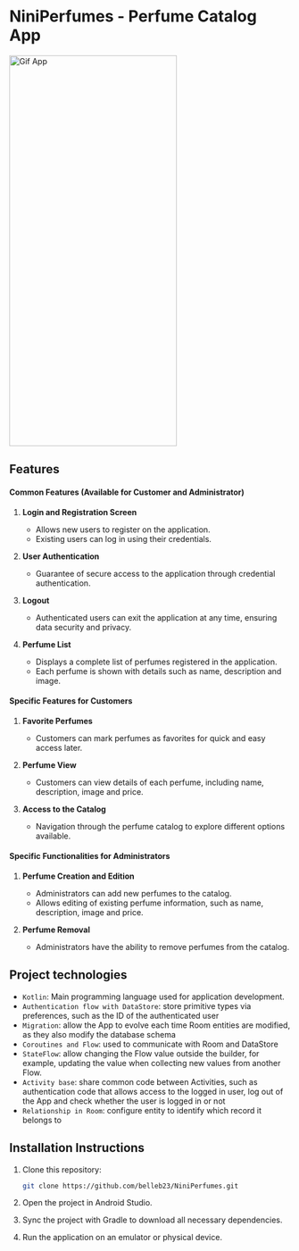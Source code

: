 # NiniPerfumes - Perfume Catalog App

<img src="https://github.com/belleb23/NiniPerfumes/assets/115180927/6038ed26-f1d3-43ad-b5eb-7eae270dab1a" alt="Gif App" width="300" height="700"/>

## Features

#### Common Features (Available for Customer and Administrator)

1. **Login and Registration Screen**
   - Allows new users to register on the application.
   - Existing users can log in using their credentials.

2. **User Authentication**
   - Guarantee of secure access to the application through credential authentication.

3. **Logout**
   - Authenticated users can exit the application at any time, ensuring data security and privacy.

4. **Perfume List**
   - Displays a complete list of perfumes registered in the application.
   - Each perfume is shown with details such as name, description and image.

#### Specific Features for Customers

1. **Favorite Perfumes**
   - Customers can mark perfumes as favorites for quick and easy access later.

2. **Perfume View**
   - Customers can view details of each perfume, including name, description, image and price.

3. **Access to the Catalog**
   - Navigation through the perfume catalog to explore different options available.

#### Specific Functionalities for Administrators

1. **Perfume Creation and Edition**
   - Administrators can add new perfumes to the catalog.
   - Allows editing of existing perfume information, such as name, description, image and price.

2. **Perfume Removal**
   - Administrators have the ability to remove perfumes from the catalog.

## Project technologies

- `Kotlin`: Main programming language used for application development.
- `Authentication flow with DataStore`: store primitive types via preferences, such as the ID of the authenticated user
- `Migration`: allow the App to evolve each time Room entities are modified, as they also modify the database schema
- `Coroutines and Flow`: used to communicate with Room and DataStore
- `StateFlow`: allow changing the Flow value outside the builder, for example, updating the value when collecting new values ​​from another Flow.
- `Activity base`: share common code between Activities, such as authentication code that allows access to the logged in user, log out of the App and check whether the user is logged in or not
- `Relationship in Room`: configure entity to identify which record it belongs to

## Installation Instructions

1. Clone this repository:
   ```sh
   git clone https://github.com/belleb23/NiniPerfumes.git
   
2. Open the project in Android Studio.

3. Sync the project with Gradle to download all necessary dependencies.

4. Run the application on an emulator or physical device.
